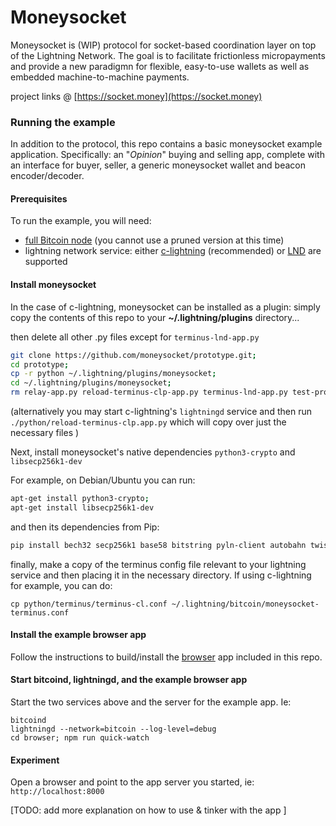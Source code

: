 Moneysocket
===========

Moneysocket is (WIP) protocol for socket-based coordination layer on top of the Lightning Network. The goal is to facilitate frictionless micropayments and provide a new paradigmn for flexible, easy-to-use wallets as well as embedded machine-to-machine payments.


project links @ [https://socket.money](https://socket.money)


### Running the example

In addition to the protocol, this repo contains a basic moneysocket example application. Specifically: an "*Opinion*" buying and selling app, complete with an interface for buyer, seller, a generic moneysocket wallet and beacon encoder/decoder.   

#### Prerequisites

To run the example, you will need: 

- [full Bitcoin node] (you cannot use a pruned version at this time)  
- lightning network service:  either [c-lightning] (recommended) or [LND] are supported  

#### Install moneysocket

In the case of c-lightning, moneysocket can be installed as a plugin: simply copy the contents of this repo to your **~/.lightning/plugins** directory... 

then delete all other .py files except for `terminus-lnd-app.py` 

```bash
git clone https://github.com/moneysocket/prototype.git; 
cd prototype; 
cp -r python ~/.lightning/plugins/moneysocket; 
cd ~/.lightning/plugins/moneysocket; 
rm relay-app.py reload-terminus-clp-app.py terminus-lnd-app.py test-protocol.py
```
(alternatively you may start c-lightning's `lightningd` service and then run `./python/reload-terminus-clp.app.py` which will copy over just the necessary files )

Next, install moneysocket's native dependencies `python3-crypto` and `libsecp256k1-dev`

For example, on Debian/Ubuntu you can run: 
```bash
apt-get install python3-crypto; 
apt-get install libsecp256k1-dev
```
and then its dependencies from Pip: 
```bash
pip install bech32 secp256k1 base58 bitstring pyln-client autobahn twisted pyOpenSSL
```

finally, make a copy of the terminus config file relevant to your lightning service and then placing it in the necessary directory. If using c-lightning for example, you can do: 
```
cp python/terminus/terminus-cl.conf ~/.lightning/bitcoin/moneysocket-terminus.conf
```

#### Install the example browser app

Follow the instructions to build/install the [browser] app included in this repo. 

#### Start bitcoind, lightningd, and the example browser app 

Start the two services above and the server for the example app.  Ie: 
```
bitcoind
lightningd --network=bitcoin --log-level=debug
cd browser; npm run quick-watch
```

#### Experiment
Open a browser and point to the app server you started, ie:  
 `http://localhost:8000`  

[TODO: add more explanation on how to use & tinker with the app ]

[browser]: ./browser
[full Bitcoin node]: https://bitcoin.org/en/full-node
[c-lightning]: https://github.com/ElementsProject/lightning
[LND]: https://github.com/lightningnetwork/lnd
